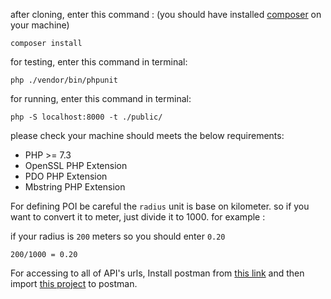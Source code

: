 
after cloning, enter this command : (you should have installed [composer](https://getcomposer.org/doc/00-intro.md#installation-linux-unix-macos) on your machine)  

	composer install  
for testing, enter this command in terminal:	

	php ./vendor/bin/phpunit  
for running, enter this command in terminal:

	php -S localhost:8000 -t ./public/   
  
please check your machine should meets the below requirements:  
- PHP >= 7.3  
- OpenSSL PHP Extension  
- PDO PHP Extension  
- Mbstring PHP Extension  
  
For defining POI be careful the `radius` unit is base on kilometer. so if you want to convert it to meter, just divide it to 1000. for example :  
   
if your radius is `200` meters so you should enter `0.20`  
  
`200/1000 = 0.20`  
  
  
For accessing to all of API's urls, Install postman from [this link](https://www.postman.com/downloads/) and then import [this project](https://github.com/hpakdaman/geo-application-test/blob/main/Geo%20Application.postman_collection.json) to postman.
